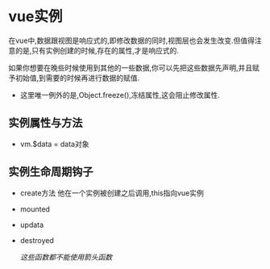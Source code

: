 # vue实例
在vue中,数据跟视图是响应式的,即修改数据的同时,视图层也会发生改变.但值得注意的是,只有实例创建的时候,存在的属性,才是响应式的.

如果你想要在晚些时候使用到其他的一些数据,你可以先把这些数据先声明,并且赋予初始值,到需要的时候再进行数据的赋值.

- 这里唯一例外的是,Object.freeze(),冻结属性,这会阻止修改属性.
    
## 实例属性与方法
- vm.$data = data对象

## 实例生命周期钩子
- create方法 他在一个实例被创建之后调用,this指向vue实例
- mounted 
- updata
- destroyed

    *这些函数都不能使用箭头函数*
